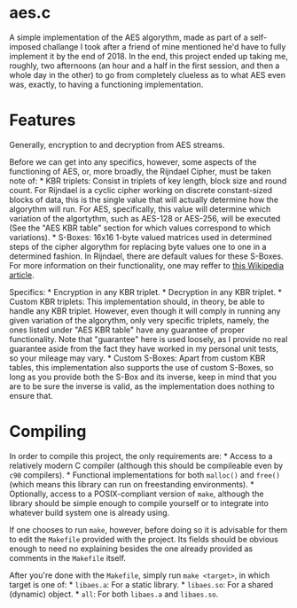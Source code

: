 aes.c
===

A simple implementation of the AES algorythm, made as part of a
self-imposed challange I took after a friend of mine mentioned he'd
have to fully implement it by the end of 2018. In the end, this
project ended up taking me, roughly, two afternoons (an hour and a
half in the first session, and then a whole day in the other) to go
from completely clueless as to what AES even was, exactly, to having
a functioning implementation.

# Features
Generally, encryption to and decryption from AES streams.

Before we can get into any specifics, however, some aspects of the
functioning of AES, or, more broadly, the Rijndael Cipher, must be
taken note of:
	* KBR triplets: Consist in triplets of key length, block size
	and round count. For Rijndael is a cyclic cipher working on
	discrete constant-sized blocks of data, this is the single
	value that will actually determine how the algorythm will run.
	For AES, specifically, this value will determine which
	variation of the algortythm, such as AES-128 or AES-256, will
	be executed (See the "AES KBR table" section for which values
	correspond to which variations).
	* S-Boxes: 16x16 1-byte valued matrices used in determined
	steps of the cipher algorythm for replacing byte values one to
	one in a determined fashion. In Rijndael, there are default
	values for these S-Boxes. For more information on their
	functionality, one may reffer to
	[this Wikipedia article](https://en.wikipedia.org/wiki/S-box).

Specifics:
	* Encryption in any KBR triplet.
	* Decryption in any KBR triplet.
	* Custom KBR triplets: This implementation should, in theory,
	be able to handle any KBR triplet. However, even though it
	will comply in running any given variation of the algorythm,
	only very specific triplets, namely, the ones listed under
	"AES KBR table" have any guarantee of proper functionality.
	Note that "guarantee" here is used loosely, as I provide no
	real guarantee aside from the fact they have worked in my
	personal unit tests, so your mileage may vary.
	* Custom S-Boxes: Apart from custom KBR tables, this
	implementation also supports the use of custom S-Boxes, so
	long as you provide both the S-Box and its inverse, keep in
	mind that you are to be sure the inverse is valid, as the
	implementation does nothing to ensure that.

# Compiling
In order to compile this project, the only requirements are:
	* Access to a relatively modern C compiler (although this
	should be compileable even by `c90` compilers).
	* Functional implementations for both `malloc()` and
	`free()` (which means this library can run on freestanding
	environments).
	* Optionally, access to a POSIX-compliant version of `make`,
	although the library should be simple enough to compile
	yourself or to integrate into whatever build system one is
	already using.

If one chooses to run `make`, however, before doing so  it is
advisable for them to edit the `Makefile` provided with the project.
Its fields should be obvious enough to need no explaining besides
the one already provided as comments in the `Makefile` itself.

After you're done with the `Makefile`, simply run `make <target>`,
in which target is one of:
	* `libaes.a`: For a static library.
	* `libaes.so`: For a shared (dynamic) object.
	* `all`: For both `libaes.a` and `libaes.so`.
